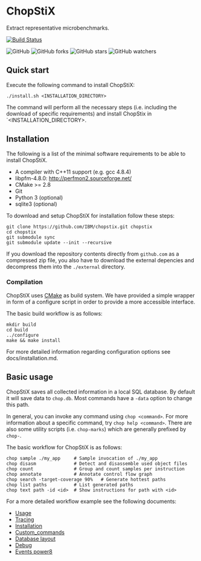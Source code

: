 # ChopStiX

Extract representative microbenchmarks.

[![Build Status](https://travis-ci.org/IBM/chopstix.svg?branch=master)](https://travis-ci.org/IBM/chopstix)

![GitHub](https://img.shields.io/github/license/IBM/chopstix.svg)
![GitHub forks](https://img.shields.io/github/forks/IBM/chopstix.svg?style=social)
![GitHub stars](https://img.shields.io/github/stars/IBM/chopstix.svg?style=social)
![GitHub watchers](https://img.shields.io/github/watchers/IBM/chopstix.svg?style=social)

## Quick start

Execute the following command to install ChopStiX:

    ./install.sh <INSTALLATION_DIRECTORY>

The command will perform all the necessary steps (i.e. including the download
of specific requirements) and install ChopStix in `<INSTALLATION_DIRECTORY>.

## Installation

The following is a list of the minimal software requirements to be able to
install ChopStiX.

- A compiler with C++11 support (e.g. gcc 4.8.4)
- libpfm-4.8.0: http://perfmon2.sourceforge.net/
- CMake >= 2.8
- Git
- Python 3 (optional)
- sqlite3 (optional)

To download and setup ChopStiX for installation follow these steps:

    git clone https://github.com/IBM/chopstix.git chopstix
    cd chopstix
    git submodule sync 
    git submodule update --init --recursive

If you download the repository contents directly from `github.com` as a 
compressed zip file, you also have to download the external depencies
and decompress them into the `./external` directory. 

### Compilation

ChopStiX uses [CMake] as build system. We have provided a simple wrapper
in form of a configure script in order to provide a more accessible interface.

The basic build workflow is as follows:

    mkdir build
    cd build
    ../configure
    make && make install

For more detailed information regarding configuration options see 
docs/installation.md.

## Basic usage

ChopStiX saves all collected information in a local SQL database.
By default it will save data to `chop.db`. Most commands have a `-data`
option to change this path.

In general, you can invoke any command using `chop <command>`.
For more information about a specific command, try `chop help <command>`.
There are also some utility scripts (i.e. `chop-marks`) which are generally
prefixed by `chop-`.

The basic workflow for ChopStiX is as follows:
    
    chop sample ./my_app     # Sample invocation of ./my_app
    chop disasm              # Detect and disassemble used object files
    chop count               # Group and count samples per instruction
    chop annotate            # Annotate control flow graph
    chop search -target-coverage 90%   # Generate hottest paths
    chop list paths          # List generated paths
    chop text path -id <id>  # Show instructions for path with <id>

For a more detailed workflow example see the following documents:

- [Usage](docs/usage.md)
- [Tracing](docs/tracing.md)
- [Installation](docs/installation.md)
- [Custom_commands](docs/custom_commands.md)
- [Database layout](docs/database_layout.md)
- [Debug](docs/debug.md)
- [Events power8](docs/events_power8.md)

[CMake]: https://cmake.org/

